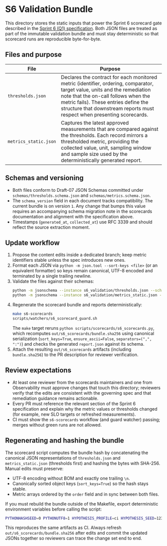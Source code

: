 # S6 Validation Bundle

This directory stores the static inputs that power the Sprint 6 scorecard gate described in the [Sprint 6 (Q1) specification](../docs/DNA/quarters/Q1/Sprint%206%20(Q1).md). Both JSON files are treated as part of the immutable validation bundle and must stay deterministic so that scorecard runs are reproducible byte-for-byte.

## Files and purpose

| File | Purpose |
| --- | --- |
| `thresholds.json` | Declares the contract for each monitored metric (identifier, ordering, comparator, target value, units and the remediation note that the on-call follows when the metric fails). These entries define the structure that downstream reports must respect when presenting scorecards. |
| `metrics_static.json` | Captures the latest approved measurements that are compared against the thresholds. Each record mirrors a thresholded metric, providing the collected value, unit, sampling window and sample size used by the deterministically generated report. |

## Schemas and versioning

- Both files conform to Draft-07 JSON Schemas committed under `schemas/thresholds.schema.json` and `schemas/metrics.schema.json`.
- The `schema_version` field in each document tracks compatibility. The current bundle is on version `1`. Any change that bumps this value requires an accompanying schema migration note in the scorecards documentation and alignment with the specification above.
- Timestamps (`generated_at`, `collected_at`) use RFC 3339 and should reflect the source extraction moment.

## Update workflow

1. Propose the content edits inside a dedicated branch; keep metric identifiers stable unless the spec introduces new ones.
2. Format each JSON via `python -m json.tool --sort-keys <file>` (or an equivalent formatter) so keys remain canonical, UTF-8 encoded and terminated by a single trailing newline.
3. Validate the files against their schemas:
   ```bash
   python -m jsonschema --instance s6_validation/thresholds.json --schema schemas/thresholds.schema.json
   python -m jsonschema --instance s6_validation/metrics_static.json --schema schemas/metrics.schema.json
   ```
4. Regenerate the scorecard bundle and reports deterministically:
   ```bash
   make s6-scorecards
   scripts/watchers/s6_scorecard_guard.sh
   ```
   The `make` target reruns `python scripts/scorecards/s6_scorecards.py`, which recomputes `out/s6_scorecards/bundle.sha256` using canonical serialization (`sort_keys=True`, `ensure_ascii=False`, `separators=(",", ":")`) and checks the generated `report.json` against its schema.
5. Attach the resulting `out/s6_scorecards` artifacts (including `bundle.sha256`) to the PR description for reviewer verification.

## Review expectations

- At least one reviewer from the scorecards maintainers and one from Observability must approve changes that touch this directory; reviewers verify that the edits are consistent with the governing spec and that remediation guidance remains actionable.
- Every PR must reference the relevant section of the Sprint 6 specification and explain why the metric values or thresholds changed (for example, new SLO targets or refreshed measurements).
- CI must show the `s6-scorecards` workflow (and guard watcher) passing; merges without green runs are not allowed.

## Regenerating and hashing the bundle

The scorecard script computes the bundle hash by concatenating the canonical JSON representations of `thresholds.json` and `metrics_static.json` (thresholds first) and hashing the bytes with SHA-256. Manual edits must preserve:

- UTF-8 encoding without BOM and exactly one trailing `\n`.
- Canonically sorted object keys (`sort_keys=True`) so the hash stays stable.
- Metric arrays ordered by the `order` field and in sync between both files.

If you must rebuild the bundle outside of the Makefile, export deterministic environment variables before calling the script:
```bash
PYTHONHASHSEED=0 PYTHONUTF8=1 HYPOTHESIS_PROFILE=ci HYPOTHESIS_SEED=12345 python scripts/scorecards/s6_scorecards.py
```
This reproduces the same artifacts as CI. Always refresh `out/s6_scorecards/bundle.sha256` after edits and commit the updated JSONs together so reviewers can trace the change set end to end.
